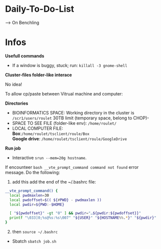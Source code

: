 # Daily-To-Do-List
--> On Benchling

# Infos
**Usefull commands**

- If a window is buggy, stuck; run: `killall -3 gnome-shell`

**Cluster-files folder-like interace**

No idea!

To allow cp/paste between Vitrual machine and computer: 


**Directories**
- BIOINFORMATICS SPACE: Working directory in the cluster is `/scr1/users/roulet` 30TB limit (temporary space, belong to CHOP)-
- SPACE TO SEE FILE (folder-like env): `/home/roulet/`
- LOCAL COMPUTER FILE:\
**Box**:`/home/roulet/tsclient/roule/Box`\
**Google drive**: `/home/roulet/tsclient/roule/GoogleDrive`



**Run job**

- Interactive `srun --mem=20g hostname`.

If encounteer `bash __vte_prompt_command command not found` error message. Do the following:
1. add this add the end of the ~/.bashrc file:
```bash
__vte_prompt_command() {
  local pwdmaxlen=30
  local pwdoffset=$(( ${#PWD} - pwdmaxlen ))
  local pwdir=${PWD:-$HOME}

  [ "${pwdoffset}" -gt "0" ] && pwdir="…${pwdir:${pwdoffset}}"
  printf "\033]0;%s@%s:%s\007" "${USER}" "${HOSTNAME%%.*}" "${pwdir}"
}
```
2. then `source ~/.bashrc`
- Sbatch `sbatch job.sh`